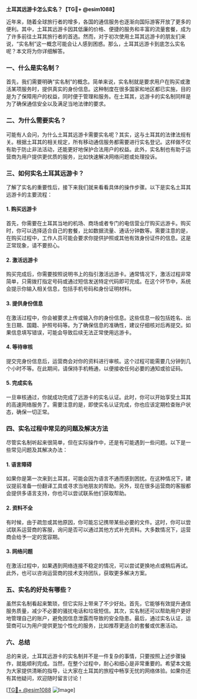 **土耳其远游卡怎么实名？【TG💪+ @esim1088】**

近年来，随着全球旅行者的增多，各国的通信服务也逐渐向国际游客开放了更多的便利。其中，土耳其远游卡因其低廉的价格、便捷的服务和丰富的流量套餐，成为了许多前往土耳其旅行者的首选。然而，对于初次使用土耳其远游卡的朋友们来说，“实名制”这一概念可能会让人感到困惑。那么，土耳其远游卡到底怎么实名呢？本文将为你详细解答。

### 一、什么是实名制？

首先，我们需要明确“实名制”的概念。简单来说，实名制就是要求用户在购买或激活某项服务时，提供真实的身份信息。这种制度在很多国家和地区都已实施，目的是为了保障用户的权益，同时便于管理和服务。在土耳其，远游卡的实名制同样是为了确保通信安全以及满足当地法律的要求。

### 二、为什么需要实名？

可能有人会问，为什么土耳其远游卡需要实名呢？其实，这与土耳其的法律法规有关。根据土耳其的相关规定，所有移动通信服务都需要进行实名登记。这样做不仅有助于防止非法活动，还能更好地保护合法用户的权益。此外，实名制也有助于运营商为用户提供更优质的服务，比如快速解决网络问题或处理投诉。

### 三、如何实名土耳其远游卡？

了解了实名的重要性后，接下来我们就来看看具体的操作步骤。以下是实名土耳其远游卡的主要流程：

#### 1. 购买远游卡

首先，你需要在土耳其当地的机场、商场或者专门的电信营业厅购买远游卡。购买时，你可以选择适合自己的套餐，比如数据流量、通话分钟数等。需要注意的是，在购买过程中，工作人员可能会要求你提供护照或其他有效身份证件的信息。这是正常现象，请不要担心。

#### 2. 激活远游卡

购买完成后，你需要按照说明书上的指引激活远游卡。通常情况下，激活过程非常简单，只需拨打指定号码或通过短信发送特定代码即可完成。在这个环节中，系统会提示你输入相关信息，包括手机号码和身份证明材料。

#### 3. 提供身份信息

在激活过程中，你会被要求上传或输入你的身份信息。这些信息一般包括姓名、出生日期、国籍、护照号码等。为了确保信息的准确性，建议仔细核对后再提交。如果信息填写错误，可能会导致后续无法正常使用远游卡。

#### 4. 等待审核

提交完身份信息后，运营商会对你的资料进行审核。这个过程可能需要几分钟到几个小时不等。在此期间，请保持手机畅通，以便接收任何必要的通知或验证码。

#### 5. 完成实名

一旦审核通过，你就成功完成了远游卡的实名认证。此时，你可以开始享受土耳其的高速网络服务了。需要注意的是，即使实名认证完成，你也应该定期检查账户状态，确保一切正常。

### 四、实名过程中常见的问题及解决方法

尽管实名制听起来很简单，但在实际操作中，还是有可能遇到一些问题。以下是一些常见问题及其解决办法：

#### 1. 语言障碍

如果你是第一次来到土耳其，可能会因为语言不通而感到困扰。在这种情况下，建议提前准备一份翻译工具或寻求当地朋友的帮助。另外，现在很多运营商的客服都会提供多语言支持，你也可以尝试联系他们获取帮助。

#### 2. 资料不全

有时候，由于疏忽或其他原因，你可能忘记携带某些必要的文件。这时，你可以尝试联系运营商的客服，询问是否可以通过其他方式补充资料。大多数情况下，运营商会给予一定的宽容期。

#### 3. 网络问题

在激活过程中，如果遇到网络连接不稳定的情况，可以尝试更换地点或稍后再试。此外，也可以咨询运营商的技术支持团队，获取更多解决方案。

### 五、实名的好处有哪些？

虽然实名制看起来繁琐，但它实际上带来了不少好处。首先，它能够有效提升通信服务质量，减少不必要的骚扰电话和垃圾短信。其次，实名制还可以帮助用户更好地管理自己的账户，避免因信息泄露而导致的安全隐患。最后，通过实名认证，运营商可以为用户提供更加个性化的服务，比如推荐更适合的套餐或优惠活动。

### 六、总结

总的来说，土耳其远游卡的实名制并不是一件复杂的事情，只要按照上述步骤操作，就能顺利完成。当然，在整个过程中，耐心和细心是非常重要的。希望本文能为大家提供清晰的指导，让大家在土耳其的旅程中畅享无忧的网络体验。如果你还有其他疑问，欢迎随时留言讨论！

[[TG💪+ @esim1088](https://t.me/s/esim1088) ![Image](https://i.postimg.cc/4NQfJmqS/Snipaste-2025-05-13-00-14-12.png)]